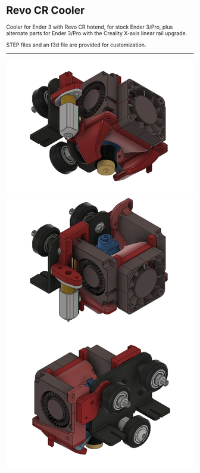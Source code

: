# Revo CR Cooler

Cooler for Ender 3 with Revo CR hotend, for stock Ender 3/Pro, plus alternate parts for Ender 3/Pro with the Creality X-axis linear rail upgrade.

STEP files and an f3d file are provided for customization.

---

![cooler image 1](images/main-1.png)
![cooler image 2](images/main-2.png)
![cooler image 3](images/main-3.png)